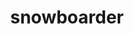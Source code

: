 ---
layout: people&body
title: snowboarder
emoji: snowboarder
permalink: 🏂.html
image: assets/img/3moji/snowboarder.png
---